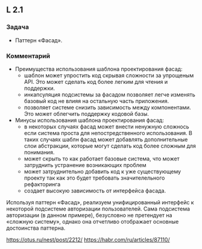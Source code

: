 ## L 2.1

### Задача
* Паттерн «Фасад».

### Комментарий
* Преимущества использования шаблона проектирования фасад:
  - шаблон может упростить код скрывая сложности за упрощеным API. Это может сделать код более легким для чтения 
    и поддержки.
  - инкапсуляция подсистемы за фасадом позволяет легче изменять базовый код не влияя на остальную часть приложения.
  - позволяет системе снизить зависимость между компонентами. Это может облегчить поддержку кодовой базы.
* Минусы использования шаблона проектирования фасад:
  - в некоторых случаях фасад может внести ненужную сложнось если система проста для непостредственного использования. 
    В таких случаях шаблн фасад может добавлять дополнительные слои абстракции, которые могут сделать код более сложным 
    для понимания.
  - может скрыть то как работает базовые система, что может затруднить устранение возникающих проблем
  - может затруднительно добавить код к уже существующему проекту так как это будет требовать значителельного рефакторинга
  - создает высокую зависимость от интерфейса фасада.

Используя паттерн «Фасад», реализуем унифицированный интерфейс к некоторой подсистеме авторизации пользователей. Сама подсистема авторизации (в данном примере), безусловно не претендует на «сложную систему», однако она отчетливо отображает основные достоинства паттерна.




https://otus.ru/nest/post/2212/
https://habr.com/ru/articles/87110/